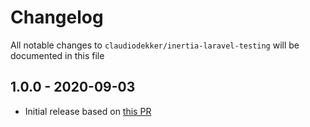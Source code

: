 # Changelog

All notable changes to `claudiodekker/inertia-laravel-testing` will be documented in this file

## 1.0.0 - 2020-09-03
- Initial release based on [this PR](https://github.com/inertiajs/inertia-laravel/pull/124)
